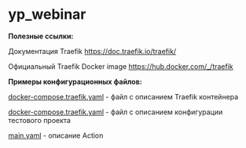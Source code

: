 # yp_webinar

**Полезные ссылки:**

Документация Traefik https://doc.traefik.io/traefik/

Официальный Traefik Docker image https://hub.docker.com/_/traefik

**Примеры конфигурационных файлов:**

[docker-compose.traefik.yaml](https://github.com/evgfitil/yp_webinar/blob/master/docker-compose.traefik.yaml) - файл с описанием Traefik контейнера

[docker-compose.traefik.yaml](https://github.com/evgfitil/yp_webinar/blob/master/docker-compose.yaml) - файл с описанием конфигурации тестового проекта

[main.yaml](https://github.com/evgfitil/yp_webinar/blob/master/.github/workflows/main.yml) - описание Action
